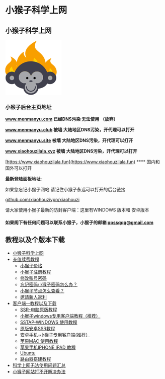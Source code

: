 # 小猴子科学上网

## 小猴子科学上网

![](.gitbook/assets/12323.png)

### **小猴子后台主页地址**

**www.menmanyu.com 已经DNS污染 无法使用 （放弃）**

**www.menmanyu.club 被墙 大陆地区DNS污染，开代理可以打开**

**www.menmanyu.site 被墙 大陆地区DNS污染，开代理可以打开**

**www.xiaohouzilala.xyz 被墙 大陆地区DNS污染，开代理可以打开**

[https://www.xiaohouzilala.fun](https://www.xiaohouzilala.fun) **** 国内和国外可以打开

**最新登陆面板地址**:

如果您忘记小猴子网站 请记住小猴子永远可以打开的后台链接

[github.com/xiaohouzivpn/xiaohouzi](https://github.com/xiaohouzivpn/xiaohouzi)

请大家使用小猴子最新的防封客户端：这里有WINDOWS 版本和 安卓版本

#### 如果阁下有任何问题可以联系小猴子，小猴子的邮箱 ppssqqq@gmail.com

## 教程以及个版本下载

* [小猴子科学上网](./)
* [充值续费教程](chong-zhi-xu-fei-jiao-cheng/)
  * [小猴子价格](chong-zhi-xu-fei-jiao-cheng/xiao-hou-zi-jia-ge.md)
  * [小猴子注册教程](chong-zhi-xu-fei-jiao-cheng/xiao-hou-zi-zhu-ce-jiao-cheng.md)
  * [修改账号密码](chong-zhi-xu-fei-jiao-cheng/xiu-gai-zhang-hao-mi-ma.md)
  * [忘记密码小猴子密码怎么办？](chong-zhi-xu-fei-jiao-cheng/wang-ji-mi-ma-xiao-hou-zi-mi-ma-zen-me-ban.md)
  * [小猴子节点怎么查看？](chong-zhi-xu-fei-jiao-cheng/jie-dian-cha-kan.md)
  * [邀请新人返利](chong-zhi-xu-fei-jiao-cheng/yao-qing-xin-ren-fan-li.md)
* [客户端--教程以及下载](untitled/)
  * [SSR-电脑原版教程](untitled/ssr-dian-nao-yuan-ban-jiao-cheng.md)
  * [小猴子windows专用客户端教程（推荐）](untitled/xiao-hou-zi-windows-zhuan-yong-ke-hu-duan-jiao-cheng.md)
  * [SSTAP-WINDOWS 使用教程](untitled/untitled-2.md)
  * [原版安卓SSR教程](untitled/untitled-1.md)
  * [安卓手机–小猴子专用客户端\(推荐）](untitled/untitled.md)
  * [苹果MAC 使用教程](untitled/ping-guo-mac-shi-yong-jiao-cheng.md)
  * [苹果手机IPHONE IPAD 教程](untitled/ping-guo-shou-ji-iphone-ipad-jiao-cheng.md)
  * [Ubuntu](untitled/ubuntu.md)
  * [路由器搭建教程](untitled/lu-you-qi-da-jian-jiao-cheng.md)
* [科学上网无法使用问题汇总](ke-xue-shang-wang-wu-fa-shi-yong-wen-ti-hui-zong.md)
* [小猴子网站打不开解决办法](xiao-hou-zi-wang-zhan-da-bu-kai.md)

